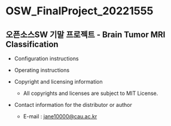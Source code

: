 # OSW_FinalProject_20221555
## 오픈소스SW 기말 프로젝트 - Brain Tumor MRI Classification

* Configuration instructions

* Operating instructions

* Copyright and licensing information
  * All copyrights and licenses are subject to MIT License.
* Contact information for the distributor or author
  * E-mail : jane10000@cau.ac.kr
